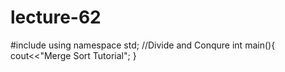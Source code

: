# lecture-62
#include <iostream>
using namespace std;
//Divide and Conqure
int main(){
    cout<<"Merge Sort Tutorial";
}
